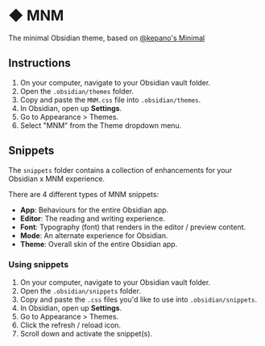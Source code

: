 # ◆ MNM

The minimal Obsidian theme, based on [@kepano's Minimal](https://github.com/kepano/obsidian-minimal)

## Instructions

1. On your computer, navigate to your Obsidian vault folder.
2. Open the `.obsidian/themes` folder.
3. Copy and paste the `MNM.css` file into `.obsidian/themes`.
4. In Obsidian, open up **Settings**.
5. Go to Appearance > Themes.
6. Select "MNM" from the Theme dropdown menu.

## Snippets

The `snippets` folder contains a collection of enhancements for your Obsidian x MNM experience.

There are 4 different types of MNM snippets:

- **App**: Behaviours for the entire Obsidian app.
- **Editor**: The reading and writing experience.
- **Font**: Typography (font) that renders in the editor / preview content.
- **Mode**: An alternate experience for Obsidian.
- **Theme**: Overall skin of the entire Obsidian app.

### Using snippets

1. On your computer, navigate to your Obsidian vault folder.
2. Open the `.obsidian/snippets` folder.
3. Copy and paste the `.css` files you'd like to use into `.obsidian/snippets`.
4. In Obsidian, open up **Settings**.
5. Go to Appearance > Themes.
6. Click the refresh / reload icon.
7. Scroll down and activate the snippet(s).
